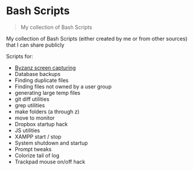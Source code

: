 # Bash Scripts

> My collection of Bash Scripts

My collection of Bash Scripts (either created by me or from other sources) that I can share publicly

Scripts for:
- [Byzanz screen capturing](screen-capturing)
- Database backups
- Finding duplicate files
- Finding files not owned by a user group
- generating large temp files
- git diff utilities
- grep utilities
- make folders (a through z)
- move to monitor
- Dropbox startup hack
- JS utilities
- XAMPP start / stop
- System shutdown and startup
- Prompt tweaks
- Colorize tail of log
- Trackpad mouse on/off hack
